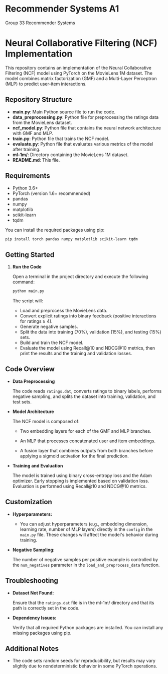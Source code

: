 # Recommender Systems A1
Group 33 Recommender Systems

# Neural Collaborative Filtering (NCF) Implementation

This repository contains an implementation of the Neural Collaborative Filtering (NCF) model using PyTorch on the MovieLens 1M dataset. The model combines matrix factorization (GMF) and a Multi-Layer Perceptron (MLP) to predict user-item interactions.

## Repository Structure

- **main.py**: Main Python source file to run the code.
- **data_preprocessing.py**: Python file for preprocessing the ratings data from the MovieLens dataset.
- **ncf_model.py**: Python file that contains the neural network architecture with GMF and MLP.
- **train.py**: Python file that trains the NCF model.
- **evaluate.py**: Python file that evaluates various metrics of the model after training.
- **ml-1m/**: Directory containing the MovieLens 1M dataset.
- **README.md**: This file.

## Requirements

- Python 3.6+
- PyTorch (version 1.6+ recommended)
- pandas
- numpy
- matplotlib
- scikit-learn
- tqdm

You can install the required packages using pip:

```bash
pip install torch pandas numpy matplotlib scikit-learn tqdm
```

## Getting Started

1. **Run the Code**

    Open a terminal in the project directory and execute the following command:

    ``` bash
    python main.py
    ```

    The script will:
    - Load and preprocess the MovieLens data.
    - Convert explicit ratings into binary feedback (positive interactions for ratings ≥ 4).
    - Generate negative samples.
    - Split the data into training (70%), validation (15%), and testing (15%) sets.
    - Build and train the NCF model.
    - Evaluate the model using Recall@10 and NDCG@10 metrics, then print the results and the training and validation losses.

## Code Overview

- **Data Preprocessing**

    The code reads `ratings.dat`, converts ratings to binary labels, performs negative sampling, and splits the dataset into training, validation, and test sets.

- **Model Architecture**

    The NCF model is composed of:

  - Two embedding layers for each of the GMF and MLP branches.

  - An MLP that processes concatenated user and item embeddings.

  - A fusion layer that combines outputs from both branches before applying a sigmoid activation for the final prediction.

- **Training and Evaluation**

    The model is trained using binary cross-entropy loss and the Adam optimizer. Early stopping is implemented based on validation loss. Evaluation is performed using Recall@10 and NDCG@10 metrics.

## Customization

- **Hyperparameters:**

  - You can adjust hyperparameters (e.g., embedding dimension, learning rate, number of MLP layers) directly in the `config` in the `main.py` file. These changes will affect the model's behavior during training.

- **Negative Sampling:**

    The number of negative samples per positive example is controlled by the `num_negatives` parameter in the `load_and_preprocess_data` function.

## Troubleshooting

- **Dataset Not Found:**

    Ensure that the `ratings.dat` file is in the ml-1m/ directory and that its path is correctly set in the code.

- **Dependency Issues:**

    Verify that all required Python packages are installed. You can install any missing packages using pip.

## Additional Notes

- The code sets random seeds for reproducibility, but results may vary slightly due to nondeterministic behavior in some PyTorch operations.

